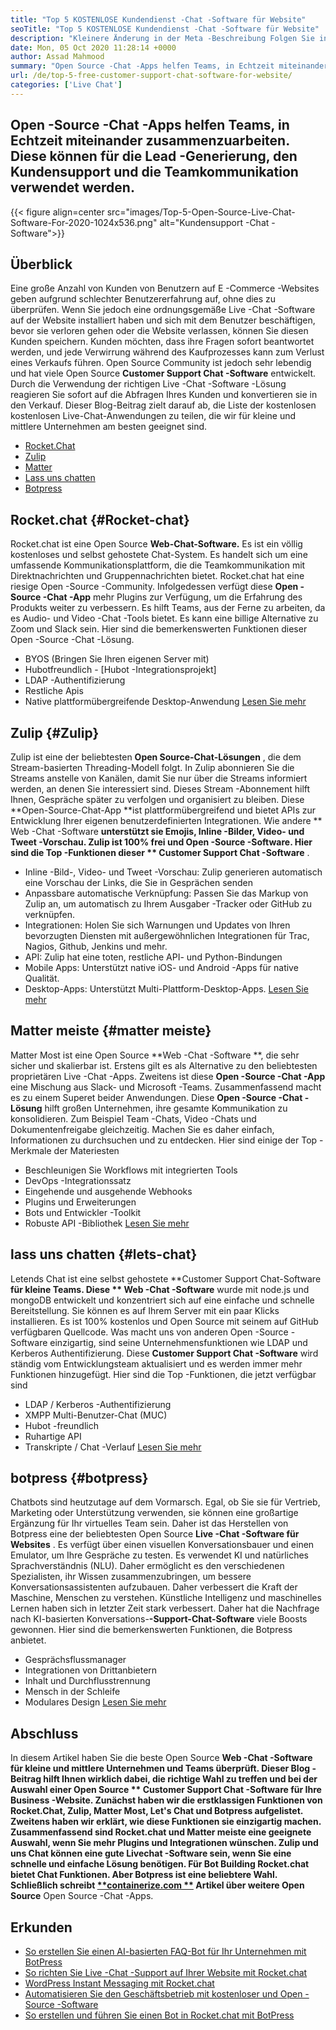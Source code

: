 ```yaml
---
title: "Top 5 KOSTENLOSE Kundendienst -Chat -Software für Website" 
seoTitle: "Top 5 KOSTENLOSE Kundendienst -Chat -Software für Website" 
description: "Kleinere Änderung in der Meta -Beschreibung Folgen Sie in diesem Blog -Beitrag, um die 5 Top 5 kostenlosen Customer -Support -Chat -Software zu erhalten. Diese Tools erleichtern Ihrem Kundendienstmitarbeiter und steigern den Umsatz." 
date: Mon, 05 Oct 2020 11:28:14 +0000
author: Assad Mahmood
summary: "Open Source -Chat -Apps helfen Teams, in Echtzeit miteinander zusammenzuarbeiten. Diese können für die Lead -Generierung, den Kundensupport und die Teamkommunikation verwendet werden." 
url: /de/top-5-free-customer-support-chat-software-for-website/
categories: ['Live Chat']
---
```


## Open -Source -Chat -Apps helfen Teams, in Echtzeit miteinander zusammenzuarbeiten. Diese können für die Lead -Generierung, den Kundensupport und die Teamkommunikation verwendet werden.

{{< figure align=center src="images/Top-5-Open-Source-Live-Chat-Software-For-2020-1024x536.png" alt="Kundensupport -Chat -Software">}}


## Überblick
Eine große Anzahl von Kunden von Benutzern auf E -Commerce -Websites geben aufgrund schlechter Benutzererfahrung auf, ohne dies zu überprüfen. Wenn Sie jedoch eine ordnungsgemäße Live -Chat -Software auf der Website installiert haben und sich mit dem Benutzer beschäftigen, bevor sie verloren gehen oder die Website verlassen, können Sie diesen Kunden speichern. Kunden möchten, dass ihre Fragen sofort beantwortet werden, und jede Verwirrung während des Kaufprozesses kann zum Verlust eines Verkaufs führen. Open Source Community ist jedoch sehr lebendig und hat viele Open Source **Customer Support Chat -Software**  entwickelt.
Durch die Verwendung der richtigen Live -Chat -Software -Lösung reagieren Sie sofort auf die Abfragen Ihres Kunden und konvertieren sie in den Verkauf. Dieser Blog-Beitrag zielt darauf ab, die Liste der kostenlosen kostenlosen Live-Chat-Anwendungen zu teilen, die wir für kleine und mittlere Unternehmen am besten geeignet sind.
  * [Rocket.Chat][1]
  * [Zulip][2]
  * [Matter][3]
  * [Lass uns chatten][4]
  * [Botpress][5]

## **Rocket.chat**    {#Rocket-chat}
Rocket.chat ist eine Open Source **Web-Chat-Software.**  Es ist ein völlig kostenloses und selbst gehostete Chat-System. Es handelt sich um eine umfassende Kommunikationsplattform, die die Teamkommunikation mit Direktnachrichten und Gruppennachrichten bietet.
Rocket.chat hat eine riesige Open -Source -Community. Infolgedessen verfügt diese **Open -Source -Chat -App**  mehr Plugins zur Verfügung, um die Erfahrung des Produkts weiter zu verbessern. Es hilft Teams, aus der Ferne zu arbeiten, da es Audio- und Video -Chat -Tools bietet. Es kann eine billige Alternative zu Zoom und Slack sein. Hier sind die bemerkenswerten Funktionen dieser Open -Source -Chat -Lösung.
  * BYOS (Bringen Sie Ihren eigenen Server mit)
  * Hubotfreundlich - [Hubot -Integrationsprojekt]
  * LDAP -Authentifizierung
  * Restliche Apis
  * Native plattformübergreifende Desktop-Anwendung
    [Lesen Sie mehr][6]

## **Zulip**    {#Zulip}
Zulip ist eine der beliebtesten **Open Source-Chat-Lösungen** , die dem Stream-basierten Threading-Modell folgt. In Zulip abonnieren Sie die Streams anstelle von Kanälen, damit Sie nur über die Streams informiert werden, an denen Sie interessiert sind. Dieses Stream -Abonnement hilft Ihnen, Gespräche später zu verfolgen und organisiert zu bleiben.
Diese **Open-Source-Chat-App  **ist plattformübergreifend und bietet APIs zur Entwicklung Ihrer eigenen benutzerdefinierten Integrationen. Wie andere **  Web -Chat -Software  **unterstützt sie Emojis, Inline -Bilder, Video- und Tweet -Vorschau. Zulip ist 100% frei und Open -Source -Software. Hier sind die Top -Funktionen dieser **  Customer Support Chat -Software** .
  * Inline -Bild-, Video- und Tweet -Vorschau: Zulip generieren automatisch eine Vorschau der Links, die Sie in Gesprächen senden
  * Anpassbare automatische Verknüpfung: Passen Sie das Markup von Zulip an, um automatisch zu Ihrem Ausgaber -Tracker oder GitHub zu verknüpfen.
  * Integrationen: Holen Sie sich Warnungen und Updates von Ihren bevorzugten Diensten mit außergewöhnlichen Integrationen für Trac, Nagios, Github, Jenkins und mehr.
  * API: Zulip hat eine toten, restliche API- und Python-Bindungen
  * Mobile Apps: Unterstützt native iOS- und Android -Apps für native Qualität.
  * Desktop-Apps: Unterstützt Multi-Plattform-Desktop-Apps.
    [Lesen Sie mehr][7]

## **Matter meiste**    {#matter meiste}
Matter Most ist eine Open Source **Web -Chat -Software **, die sehr sicher und skalierbar ist. Erstens gilt es als Alternative zu den beliebtesten proprietären Live -Chat -Apps. Zweitens ist diese  **Open -Source -Chat -App**   eine Mischung aus Slack- und Microsoft -Teams. Zusammenfassend macht es zu einem Superet beider Anwendungen.
Diese **Open -Source -Chat -Lösung**  hilft großen Unternehmen, ihre gesamte Kommunikation zu konsolidieren. Zum Beispiel Team -Chats, Video -Chats und Dokumentenfreigabe gleichzeitig. Machen Sie es daher einfach, Informationen zu durchsuchen und zu entdecken.
Hier sind einige der Top -Merkmale der Materiesten
  * Beschleunigen Sie Workflows mit integrierten Tools
  * DevOps -Integrationssatz
  * Eingehende und ausgehende Webhooks
  * Plugins und Erweiterungen
  * Bots und Entwickler -Toolkit
  * Robuste API -Bibliothek
    [Lesen Sie mehr][8]

## **lass uns chatten**    {#lets-chat}
Letends Chat ist eine selbst gehostete **Customer Support Chat-Software  **für kleine Teams. Diese **  Web -Chat -Software**  wurde mit node.js und mongoDB entwickelt und konzentriert sich auf eine einfache und schnelle Bereitstellung. Sie können es auf Ihrem Server mit ein paar Klicks installieren. Es ist 100% kostenlos und Open Source mit seinem auf GitHub verfügbaren Quellcode.
Was macht uns von anderen Open -Source -Software einzigartig, sind seine Unternehmensfunktionen wie LDAP und Kerberos Authentifizierung. Diese **Customer Support Chat -Software**  wird ständig vom Entwicklungsteam aktualisiert und es werden immer mehr Funktionen hinzugefügt. Hier sind die Top -Funktionen, die jetzt verfügbar sind
  * LDAP / Kerberos -Authentifizierung
  * XMPP Multi-Benutzer-Chat (MUC)
  * Hubot -freundlich
  * Ruhartige API
  * Transkripte / Chat -Verlauf
    [Lesen Sie mehr][9]

## **botpress**    {#botpress}
Chatbots sind heutzutage auf dem Vormarsch. Egal, ob Sie sie für Vertrieb, Marketing oder Unterstützung verwenden, sie können eine großartige Ergänzung für Ihr virtuelles Team sein.
Daher ist das Herstellen von Botpress eine der beliebtesten Open Source **Live -Chat -Software für Websites** . Es verfügt über einen visuellen Konversationsbauer und einen Emulator, um Ihre Gespräche zu testen. Es verwendet KI und natürliches Sprachverständnis (NLU). Daher ermöglicht es den verschiedenen Spezialisten, ihr Wissen zusammenzubringen, um bessere Konversationsassistenten aufzubauen. Daher verbessert die Kraft der Maschine, Menschen zu verstehen.
Künstliche Intelligenz und maschinelles Lernen haben sich in letzter Zeit stark verbessert. Daher hat die Nachfrage nach KI-basierten Konversations-**-Support-Chat-Software**  viele Boosts gewonnen. Hier sind die bemerkenswerten Funktionen, die Botpress anbietet.
  * Gesprächsflussmanager
  * Integrationen von Drittanbietern
  * Inhalt und Durchflusstrennung
  * Mensch in der Schleife
  * Modulares Design
    [Lesen Sie mehr][10]

## Abschluss
In diesem Artikel haben Sie die beste Open Source **Web -Chat -Software  **für kleine und mittlere Unternehmen und Teams überprüft. Dieser Blog -Beitrag hilft Ihnen wirklich dabei, die richtige Wahl zu treffen und bei der Auswahl einer Open Source **  Customer Support Chat -Software**  für Ihre Business -Website. Zunächst haben wir die erstklassigen Funktionen von Rocket.Chat, Zulip, Matter Most, Let's Chat und Botpress aufgelistet. Zweitens haben wir erklärt, wie diese Funktionen sie einzigartig machen. Zusammenfassend sind Rocket.chat und Matter meiste eine geeignete Auswahl, wenn Sie mehr Plugins und Integrationen wünschen. Zulip und uns Chat können eine gute Livechat -Software sein, wenn Sie eine schnelle und einfache Lösung benötigen. Für Bot Building Rocket.chat bietet Chat Funktionen. Aber Botpress ist eine beliebtere Wahl.
Schließlich schreibt [**containerize.com **][11] Artikel über weitere Open Source**  Open Source -Chat -Apps.

## Erkunden
  * [So erstellen Sie einen AI-basierten FAQ-Bot für Ihr Unternehmen mit BotPress][13]
  * [So richten Sie Live -Chat -Support auf Ihrer Website mit Rocket.chat][14]
  * [WordPress Instant Messaging mit Rocket.chat][15]
  * [Automatisieren Sie den Geschäftsbetrieb mit kostenloser und Open -Source -Software][16]
  * [So erstellen und führen Sie einen Bot in Rocket.chat mit BotPress][17]

  
[1]: #rocket-chat
[2]: #zulip
[3]: #mattermost
[4]: #lets-chat
[5]: #botpress
[6]: https://products.containerize.com/live-chat/rocketchat
[7]: https://products.containerize.com/live-chat/zulip
[8]: https://products.containerize.com/live-chat/mattermost
[9]: https://products.containerize.com/live-chat/lets-chat
[10]: https://products.containerize.com/live-chat/botpress
[11]: https://www.containerize.com/
[12]: https://products.containerize.com/live-chat/
[13]: https://blog.containerize.com/live-chat/how-to-create-an-ai-based-faq-bot-for-your-business-using-botpress/
[14]: https://blog.containerize.com/live-chat/how-to-setup-live-chat-software-on-website-rocket-chat/
[15]: https://blog.containerize.com/blogging/instantly-communicate-with-customers-using-wordpress-and-rocket-chat/
[16]: https://blog.containerize.com/blogging/automate-business-operations-using-open-source-software/
[17]: https://blog.containerize.com/live-chat/how-to-create-and-run-a-bot-in-rocket-chat-using-botpress/
